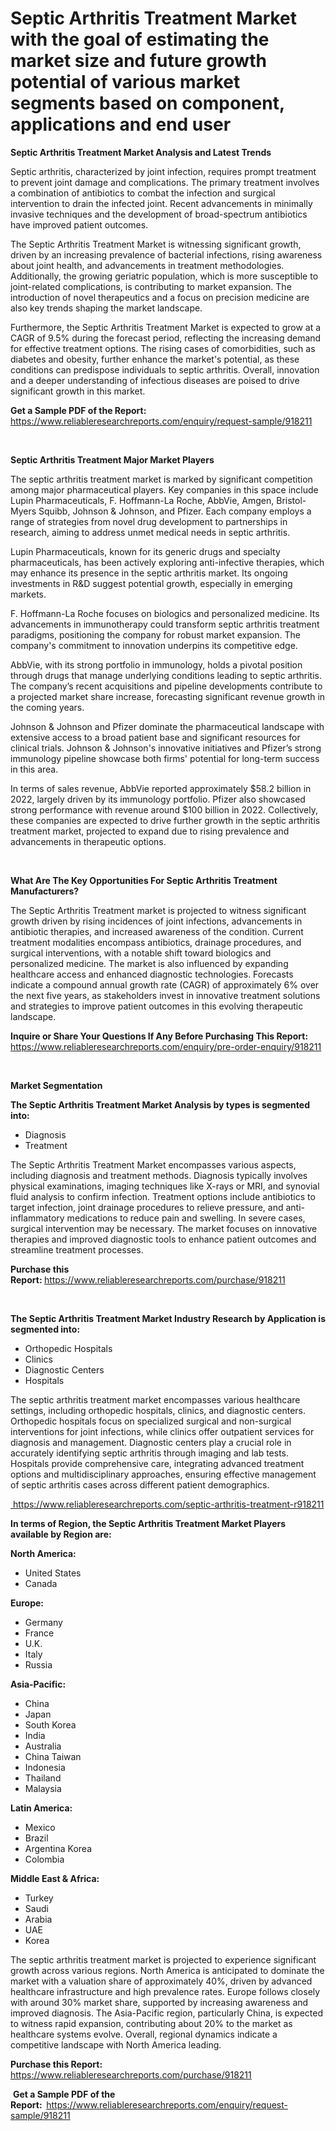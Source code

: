 <p><h1>Septic Arthritis Treatment Market with the goal of estimating the market size and future growth potential of various market segments based on component, applications and end user</h1></p><p><strong>Septic Arthritis Treatment Market Analysis and Latest Trends</strong></p>
<p><p>Septic arthritis, characterized by joint infection, requires prompt treatment to prevent joint damage and complications. The primary treatment involves a combination of antibiotics to combat the infection and surgical intervention to drain the infected joint. Recent advancements in minimally invasive techniques and the development of broad-spectrum antibiotics have improved patient outcomes. </p><p>The Septic Arthritis Treatment Market is witnessing significant growth, driven by an increasing prevalence of bacterial infections, rising awareness about joint health, and advancements in treatment methodologies. Additionally, the growing geriatric population, which is more susceptible to joint-related complications, is contributing to market expansion. The introduction of novel therapeutics and a focus on precision medicine are also key trends shaping the market landscape. </p><p>Furthermore, the Septic Arthritis Treatment Market is expected to grow at a CAGR of 9.5% during the forecast period, reflecting the increasing demand for effective treatment options. The rising cases of comorbidities, such as diabetes and obesity, further enhance the market's potential, as these conditions can predispose individuals to septic arthritis. Overall, innovation and a deeper understanding of infectious diseases are poised to drive significant growth in this market.</p></p>
<p><strong>Get a Sample PDF of the Report:&nbsp;</strong> <a href="https://www.reliableresearchreports.com/enquiry/request-sample/918211?utm_campaign=2098&utm_medium=2&utm_source=Github&utm_content=ia&utm_term=17042025&utm_id=septic-arthritis-treatment">https://www.reliableresearchreports.com/enquiry/request-sample/918211</a></p>
<p>&nbsp;</p>
<p><strong>Septic Arthritis Treatment Major Market Players</strong></p>
<p><p>The septic arthritis treatment market is marked by significant competition among major pharmaceutical players. Key companies in this space include Lupin Pharmaceuticals, F. Hoffmann-La Roche, AbbVie, Amgen, Bristol-Myers Squibb, Johnson & Johnson, and Pfizer. Each company employs a range of strategies from novel drug development to partnerships in research, aiming to address unmet medical needs in septic arthritis.</p><p>Lupin Pharmaceuticals, known for its generic drugs and specialty pharmaceuticals, has been actively exploring anti-infective therapies, which may enhance its presence in the septic arthritis market. Its ongoing investments in R&D suggest potential growth, especially in emerging markets.</p><p>F. Hoffmann-La Roche focuses on biologics and personalized medicine. Its advancements in immunotherapy could transform septic arthritis treatment paradigms, positioning the company for robust market expansion. The company's commitment to innovation underpins its competitive edge.</p><p>AbbVie, with its strong portfolio in immunology, holds a pivotal position through drugs that manage underlying conditions leading to septic arthritis. The company’s recent acquisitions and pipeline developments contribute to a projected market share increase, forecasting significant revenue growth in the coming years.</p><p>Johnson & Johnson and Pfizer dominate the pharmaceutical landscape with extensive access to a broad patient base and significant resources for clinical trials. Johnson & Johnson's innovative initiatives and Pfizer’s strong immunology pipeline showcase both firms' potential for long-term success in this area.</p><p>In terms of sales revenue, AbbVie reported approximately $58.2 billion in 2022, largely driven by its immunology portfolio. Pfizer also showcased strong performance with revenue around $100 billion in 2022. Collectively, these companies are expected to drive further growth in the septic arthritis treatment market, projected to expand due to rising prevalence and advancements in therapeutic options.</p></p>
<p>&nbsp;</p>
<p><strong>What Are The Key Opportunities For Septic Arthritis Treatment Manufacturers?</strong></p>
<p><p>The Septic Arthritis Treatment market is projected to witness significant growth driven by rising incidences of joint infections, advancements in antibiotic therapies, and increased awareness of the condition. Current treatment modalities encompass antibiotics, drainage procedures, and surgical interventions, with a notable shift toward biologics and personalized medicine. The market is also influenced by expanding healthcare access and enhanced diagnostic technologies. Forecasts indicate a compound annual growth rate (CAGR) of approximately 6% over the next five years, as stakeholders invest in innovative treatment solutions and strategies to improve patient outcomes in this evolving therapeutic landscape.</p></p>
<p><strong>Inquire or Share Your Questions If Any Before Purchasing This Report:</strong> <a href="https://www.reliableresearchreports.com/enquiry/pre-order-enquiry/918211?utm_campaign=2098&utm_medium=2&utm_source=Github&utm_content=ia&utm_term=17042025&utm_id=septic-arthritis-treatment">https://www.reliableresearchreports.com/enquiry/pre-order-enquiry/918211</a></p>
<p>&nbsp;</p>
<p><strong>Market Segmentation</strong></p>
<p><strong>The Septic Arthritis Treatment Market Analysis by types is segmented into:</strong></p>
<p><ul><li>Diagnosis</li><li>Treatment</li></ul></p>
<p><p>The Septic Arthritis Treatment Market encompasses various aspects, including diagnosis and treatment methods. Diagnosis typically involves physical examinations, imaging techniques like X-rays or MRI, and synovial fluid analysis to confirm infection. Treatment options include antibiotics to target infection, joint drainage procedures to relieve pressure, and anti-inflammatory medications to reduce pain and swelling. In severe cases, surgical intervention may be necessary. The market focuses on innovative therapies and improved diagnostic tools to enhance patient outcomes and streamline treatment processes.</p></p>
<p><strong>Purchase this Report:&nbsp;</strong><a href="https://www.reliableresearchreports.com/purchase/918211?utm_campaign=2098&utm_medium=2&utm_source=Github&utm_content=ia&utm_term=17042025&utm_id=septic-arthritis-treatment">https://www.reliableresearchreports.com/purchase/918211</a></p>
<p>&nbsp;</p>
<p><strong>The Septic Arthritis Treatment Market Industry Research by Application is segmented into:</strong></p>
<p><ul><li>Orthopedic Hospitals</li><li>Clinics</li><li>Diagnostic Centers</li><li>Hospitals</li></ul></p>
<p><p>The septic arthritis treatment market encompasses various healthcare settings, including orthopedic hospitals, clinics, and diagnostic centers. Orthopedic hospitals focus on specialized surgical and non-surgical interventions for joint infections, while clinics offer outpatient services for diagnosis and management. Diagnostic centers play a crucial role in accurately identifying septic arthritis through imaging and lab tests. Hospitals provide comprehensive care, integrating advanced treatment options and multidisciplinary approaches, ensuring effective management of septic arthritis cases across different patient demographics.</p></p>
<p><a href="https://www.reliableresearchreports.com/septic-arthritis-treatment-r918211?utm_campaign=2098&utm_medium=2&utm_source=Github&utm_content=ia&utm_term=17042025&utm_id=septic-arthritis-treatment">&nbsp;https://www.reliableresearchreports.com/septic-arthritis-treatment-r918211</a></p>
<p><strong>In terms of Region, the Septic Arthritis Treatment Market Players available by Region are:</strong></p>
<p>
    <p> <strong> North America: </strong>
        <ul>
            <li>United States</li>
            <li>Canada</li>
        </ul>
        </p> 
    <p> <strong> Europe: </strong>
        <ul>
            <li>Germany</li>
            <li>France</li>
            <li>U.K.</li>
            <li>Italy</li>
            <li>Russia</li>
        </ul>
        </p> 
    <p> <strong> Asia-Pacific: </strong>
        <ul>
            <li>China</li>
            <li>Japan</li>
            <li>South Korea</li>
            <li>India</li>
            <li>Australia</li>
            <li>China Taiwan</li>
            <li>Indonesia</li>
            <li>Thailand</li>
            <li>Malaysia</li>
        </ul>
        </p> 
    <p> <strong> Latin America: </strong>
        <ul>
            <li>Mexico</li>
            <li>Brazil</li>
            <li>Argentina Korea</li>
            <li>Colombia</li>
        </ul>
        </p> 
    <p> <strong> Middle East & Africa: </strong>
        <ul>
            <li>Turkey</li>
            <li>Saudi</li>
            <li>Arabia</li>
            <li>UAE</li>
            <li>Korea</li>
        </ul>
    </p>
    </p>
<p><p>The septic arthritis treatment market is projected to experience significant growth across various regions. North America is anticipated to dominate the market with a valuation share of approximately 40%, driven by advanced healthcare infrastructure and high prevalence rates. Europe follows closely with around 30% market share, supported by increasing awareness and improved diagnosis. The Asia-Pacific region, particularly China, is expected to witness rapid expansion, contributing about 20% to the market as healthcare systems evolve. Overall, regional dynamics indicate a competitive landscape with North America leading.</p></p>
<p><strong>Purchase this Report: </strong><a href="https://www.reliableresearchreports.com/purchase/918211?utm_campaign=2098&utm_medium=2&utm_source=Github&utm_content=ia&utm_term=17042025&utm_id=septic-arthritis-treatment">https://www.reliableresearchreports.com/purchase/918211</a></p>
<p>&nbsp;<strong>Get a Sample PDF of the Report:&nbsp;&nbsp;</strong><a href="https://www.reliableresearchreports.com/enquiry/request-sample/918211?utm_campaign=2098&utm_medium=2&utm_source=Github&utm_content=ia&utm_term=17042025&utm_id=septic-arthritis-treatment">https://www.reliableresearchreports.com/enquiry/request-sample/918211</a></p>
<p><strong></strong></p>
<p><p></p><p></p><p></p></p>